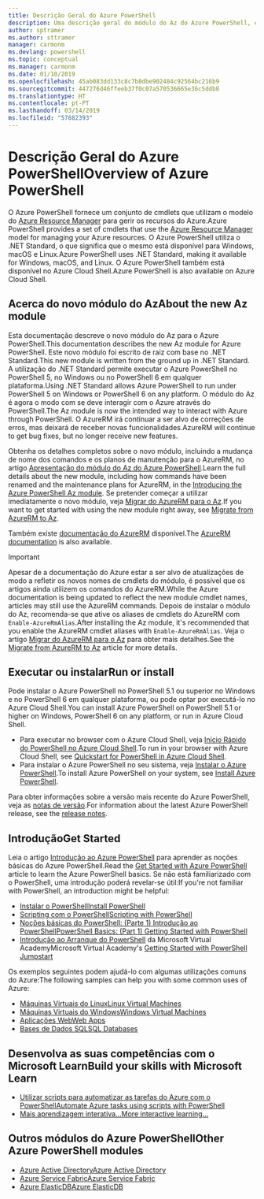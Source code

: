 ```yaml
---
title: Descrição Geral do Azure PowerShell
description: Uma descrição geral do módulo do Az do Azure PowerShell, com informações sobre como instalar e começar a utilizar.
author: sptramer
ms.author: sttramer
manager: carmonm
ms.devlang: powershell
ms.topic: conceptual
ms.manager: carmonm
ms.date: 01/10/2019
ms.openlocfilehash: 45ab083dd133c8c7b8dbe902484c92564bc216b9
ms.sourcegitcommit: 447276d46ffeeb37f0c07a570536665e36c5ddb8
ms.translationtype: HT
ms.contentlocale: pt-PT
ms.lasthandoff: 03/14/2019
ms.locfileid: "57882393"
---
```

# <a name="overview-of-azure-powershell"></a><span data-ttu-id="c9222-103">Descrição Geral do Azure PowerShell</span><span class="sxs-lookup"><span data-stu-id="c9222-103">Overview of Azure PowerShell</span></span>

<span data-ttu-id="c9222-104">O Azure PowerShell fornece um conjunto de cmdlets que utilizam o modelo do [Azure Resource Manager](/azure/azure-resource-manager/resource-group-overview) para gerir os recursos do Azure.</span><span class="sxs-lookup"><span data-stu-id="c9222-104">Azure PowerShell provides a set of cmdlets that use the [Azure Resource Manager](/azure/azure-resource-manager/resource-group-overview) model for managing your Azure resources.</span></span> <span data-ttu-id="c9222-105">O Azure PowerShell utiliza o .NET Standard, o que significa que o mesmo está disponível para Windows, macOS e Linux.</span><span class="sxs-lookup"><span data-stu-id="c9222-105">Azure PowerShell uses .NET Standard, making it available for Windows, macOS, and Linux.</span></span>
<span data-ttu-id="c9222-106">O Azure PowerShell também está disponível no Azure Cloud Shell.</span><span class="sxs-lookup"><span data-stu-id="c9222-106">Azure PowerShell is also available on Azure Cloud Shell.</span></span>

## <a name="about-the-new-az-module"></a><span data-ttu-id="c9222-107">Acerca do novo módulo do Az</span><span class="sxs-lookup"><span data-stu-id="c9222-107">About the new Az module</span></span>

<span data-ttu-id="c9222-108">Esta documentação descreve o novo módulo do Az para o Azure PowerShell.</span><span class="sxs-lookup"><span data-stu-id="c9222-108">This documentation describes the new Az module for Azure PowerShell.</span></span> <span data-ttu-id="c9222-109">Este novo módulo foi escrito de raiz com base no .NET Standard.</span><span class="sxs-lookup"><span data-stu-id="c9222-109">This new module is written from the ground up in .NET Standard.</span></span> <span data-ttu-id="c9222-110">A utilização do .NET Standard permite executar o Azure PowerShell no PowerShell 5, no Windows ou no PowerShell 6 em qualquer plataforma.</span><span class="sxs-lookup"><span data-stu-id="c9222-110">Using .NET Standard allows Azure PowerShell to run under PowerShell 5 on Windows or PowerShell 6 on any platform.</span></span> <span data-ttu-id="c9222-111">O módulo do Az é agora o modo com se deve interagir com o Azure através do PowerShell.</span><span class="sxs-lookup"><span data-stu-id="c9222-111">The Az module is now the intended way to interact with Azure through PowerShell.</span></span>
<span data-ttu-id="c9222-112">O AzureRM irá continuar a ser alvo de correções de erros, mas deixará de receber novas funcionalidades.</span><span class="sxs-lookup"><span data-stu-id="c9222-112">AzureRM will continue to get bug fixes, but no longer receive new features.</span></span>

<span data-ttu-id="c9222-113">Obtenha os detalhes completos sobre o novo módulo, incluindo a mudança de nome dos comandos e os planos de manutenção para o AzureRM, no artigo [Apresentação do módulo do Az do Azure PowerShell](new-azureps-module-az.md).</span><span class="sxs-lookup"><span data-stu-id="c9222-113">Learn the full details about the new module, including how commands have been renamed and the maintenance plans for AzureRM, in the [Introducing the Azure PowerShell Az module](new-azureps-module-az.md).</span></span> <span data-ttu-id="c9222-114">Se pretender começar a utilizar imediatamente o novo módulo, veja [Migrar do AzureRM para o Az](migrate-from-azurerm-to-az.md).</span><span class="sxs-lookup"><span data-stu-id="c9222-114">If you want to get started with using the new module right away, see [Migrate from AzureRM to Az](migrate-from-azurerm-to-az.md).</span></span>

<span data-ttu-id="c9222-115">Também existe [documentação do AzureRM](/powershell/azure/azurerm) disponível.</span><span class="sxs-lookup"><span data-stu-id="c9222-115">The [AzureRM documentation](/powershell/azure/azurerm) is also available.</span></span>

> [!IMPORTANT]
>
> <span data-ttu-id="c9222-116">Apesar de a documentação do Azure estar a ser alvo de atualizações de modo a refletir os novos nomes de cmdlets do módulo, é possível que os artigos ainda utilizem os comandos do AzureRM.</span><span class="sxs-lookup"><span data-stu-id="c9222-116">While the Azure documentation is being updated to reflect the new module cmdlet names, articles may still use the AzureRM commands.</span></span> <span data-ttu-id="c9222-117">Depois de instalar o módulo do Az, recomenda-se que ative os aliases de cmdlets do AzureRM com `Enable-AzureRmAlias`.</span><span class="sxs-lookup"><span data-stu-id="c9222-117">After installing the Az module, it's recommended that you enable the AzureRM cmdlet aliases with `Enable-AzureRmAlias`.</span></span> <span data-ttu-id="c9222-118">Veja o artigo [Migrar do AzureRM para o Az](migrate-from-azurerm-to-az.md) para obter mais detalhes.</span><span class="sxs-lookup"><span data-stu-id="c9222-118">See the [Migrate from AzureRM to Az](migrate-from-azurerm-to-az.md) article for more details.</span></span>

## <a name="run-or-install"></a><span data-ttu-id="c9222-119">Executar ou instalar</span><span class="sxs-lookup"><span data-stu-id="c9222-119">Run or install</span></span>

<span data-ttu-id="c9222-120">Pode instalar o Azure PowerShell no PowerShell 5.1 ou superior no Windows e no PowerShell 6 em qualquer plataforma, ou pode optar por executá-lo no Azure Cloud Shell.</span><span class="sxs-lookup"><span data-stu-id="c9222-120">You can install Azure PowerShell on PowerShell 5.1 or higher on Windows, PowerShell 6 on any platform, or run in Azure Cloud Shell.</span></span>

* <span data-ttu-id="c9222-121">Para executar no browser com o Azure Cloud Shell, veja [Início Rápido do PowerShell no Azure Cloud Shell](/azure/cloud-shell/quickstart-powershell).</span><span class="sxs-lookup"><span data-stu-id="c9222-121">To run in your browser with Azure Cloud Shell, see [Quickstart for PowerShell in Azure Cloud Shell](/azure/cloud-shell/quickstart-powershell).</span></span>
* <span data-ttu-id="c9222-122">Para instalar o Azure PowerShell no seu sistema, veja [Instalar o Azure PowerShell](install-az-ps.md).</span><span class="sxs-lookup"><span data-stu-id="c9222-122">To install Azure PowerShell on your system, see [Install Azure PowerShell](install-az-ps.md).</span></span>

<span data-ttu-id="c9222-123">Para obter informações sobre a versão mais recente do Azure PowerShell, veja as [notas de versão](release-notes-azureps.md).</span><span class="sxs-lookup"><span data-stu-id="c9222-123">For information about the latest Azure PowerShell release, see the [release notes](release-notes-azureps.md).</span></span>

## <a name="get-started"></a><span data-ttu-id="c9222-124">Introdução</span><span class="sxs-lookup"><span data-stu-id="c9222-124">Get Started</span></span>

<span data-ttu-id="c9222-125">Leia o artigo [Introdução ao Azure PowerShell](get-started-azureps.md) para aprender as noções básicas do Azure PowerShell.</span><span class="sxs-lookup"><span data-stu-id="c9222-125">Read the [Get Started with Azure PowerShell](get-started-azureps.md) article to learn the Azure PowerShell basics.</span></span> <span data-ttu-id="c9222-126">Se não está familiarizado com o PowerShell, uma introdução poderá revelar-se útil:</span><span class="sxs-lookup"><span data-stu-id="c9222-126">If you're not familiar with PowerShell, an introduction might be helpful:</span></span>

* [<span data-ttu-id="c9222-127">Instalar o PowerShell</span><span class="sxs-lookup"><span data-stu-id="c9222-127">Install PowerShell</span></span>](/powershell/scripting/install/installing-powershell)
* [<span data-ttu-id="c9222-128">Scripting com o PowerShell</span><span class="sxs-lookup"><span data-stu-id="c9222-128">Scripting with PowerShell</span></span>](/powershell/scripting/powershell-scripting)
* [<span data-ttu-id="c9222-129">Noções básicas do PowerShell: (Parte 1) Introdução ao PowerShell</span><span class="sxs-lookup"><span data-stu-id="c9222-129">PowerShell Basics: (Part 1) Getting Started with PowerShell</span></span>](https://channel9.msdn.com/Blogs/Taste-of-Premier/PowerShellBasicsPart1)
* <span data-ttu-id="c9222-130">[Introdução ao Arranque do PowerShell](https://mva.microsoft.com/liveevents/powershell-jumpstart) da Microsoft Virtual Academy</span><span class="sxs-lookup"><span data-stu-id="c9222-130">Microsoft Virtual Academy's [Getting Started with PowerShell Jumpstart](https://mva.microsoft.com/liveevents/powershell-jumpstart)</span></span>

<span data-ttu-id="c9222-131">Os exemplos seguintes podem ajudá-lo com algumas utilizações comuns do Azure:</span><span class="sxs-lookup"><span data-stu-id="c9222-131">The following samples can help you with some common uses of Azure:</span></span>

* [<span data-ttu-id="c9222-132">Máquinas Virtuais do Linux</span><span class="sxs-lookup"><span data-stu-id="c9222-132">Linux Virtual Machines</span></span>](/azure/virtual-machines/virtual-machines-linux-powershell-samples?toc=/powershell/azure/toc.json)
* [<span data-ttu-id="c9222-133">Máquinas Virtuais do Windows</span><span class="sxs-lookup"><span data-stu-id="c9222-133">Windows Virtual Machines</span></span>](/azure/virtual-machines/virtual-machines-windows-powershell-samples?toc=/powershell/azure/toc.json)
* [<span data-ttu-id="c9222-134">Aplicações Web</span><span class="sxs-lookup"><span data-stu-id="c9222-134">Web Apps</span></span>](/azure/app-service-web/app-service-powershell-samples?toc=/powershell/azure/toc.json)
* [<span data-ttu-id="c9222-135">Bases de Dados SQL</span><span class="sxs-lookup"><span data-stu-id="c9222-135">SQL Databases</span></span>](/azure/sql-database/sql-database-powershell-samples?toc=/powershell/azure/toc.json)

## <a name="build-your-skills-with-microsoft-learn"></a><span data-ttu-id="c9222-136">Desenvolva as suas competências com o Microsoft Learn</span><span class="sxs-lookup"><span data-stu-id="c9222-136">Build your skills with Microsoft Learn</span></span>

- [<span data-ttu-id="c9222-137">Utilizar scripts para automatizar as tarefas do Azure com o PowerShell</span><span class="sxs-lookup"><span data-stu-id="c9222-137">Automate Azure tasks using scripts with PowerShell</span></span>](/learn/modules/automate-azure-tasks-with-powershell/)
- [<span data-ttu-id="c9222-138">Mais aprendizagem interativa...</span><span class="sxs-lookup"><span data-stu-id="c9222-138">More interactive learning...</span></span>](/learn/browse/?term=powershell)

## <a name="other-azure-powershell-modules"></a><span data-ttu-id="c9222-139">Outros módulos do Azure PowerShell</span><span class="sxs-lookup"><span data-stu-id="c9222-139">Other Azure PowerShell modules</span></span>

* [<span data-ttu-id="c9222-140">Azure Active Directory</span><span class="sxs-lookup"><span data-stu-id="c9222-140">Azure Active Directory</span></span>](/powershell/azure/active-directory/)
* [<span data-ttu-id="c9222-141">Azure Service Fabric</span><span class="sxs-lookup"><span data-stu-id="c9222-141">Azure Service Fabric</span></span>](/powershell/azure/service-fabric/)
* [<span data-ttu-id="c9222-142">Azure ElasticDB</span><span class="sxs-lookup"><span data-stu-id="c9222-142">Azure ElasticDB</span></span>](/powershell/azure/elasticdbjobs/)
